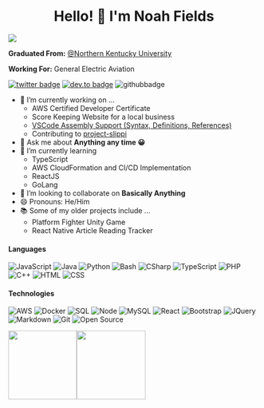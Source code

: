 <h1 align="center">Hello! 👋 I'm Noah Fields</h1>


![](https://komarev.com/ghpvc/?username=ogoodness&color=green)

**Graduated From:** [@Northern Kentucky University](https://www.nku.edu)

**Working For:** General Electric Aviation

[![twitter badge](https://img.shields.io/badge/-@NoahFields_-%231FA1F1?style=flat&logo=twitter&logoColor=white)](https://twitter.com/NoahFields_)
[![dev.to badge](https://img.shields.io/badge/-Noah_Fields-%230177B5?style=flat&logo=linkedin)](https://www.linkedin.com/in/-NoahFields)
![githubbadge](https://img.shields.io/github/followers/OGoodness?style=social)

- 🔭 I’m currently working on ...
  - AWS Certified Developer Certificate
  - Score Keeping Website for a local business
  - [VSCode Assembly Support (Syntax, Definitions, References)](https://github.com/OGoodness/VSCode-PowerPC-Syntax)
  - Contributing to [project-slippi](https://github.com/project-slippi)
- 💬 Ask me about **Anything any time 😀**
- 🌱 I’m currently learning 
  - TypeScript
  - AWS CloudFormation and CI/CD Implementation
  - ReactJS
  - GoLang
- 👯 I’m looking to collaborate on **Basically Anything**
- 😄 Pronouns: He/Him
- 📚 Some of my older projects include ...
  - Platform Fighter Unity Game
  - React Native Article Reading Tracker



#### Languages

![JavaScript](https://img.shields.io/badge/-JavaScript-fff?&logo=JavaScript&logoColor=ddc508)
![Java](https://img.shields.io/badge/-Java-fff?&logo=Java&logoColor=007396)
![Python](https://img.shields.io/badge/-Python-fff?&logo=python&logoColor=green)
![Bash](https://img.shields.io/badge/-Bash-fff?&logo=Linux&logoColor=black)
![CSharp](https://img.shields.io/badge/-CSharp-fff?&logo=c-sharp&logoColor=blue)
![TypeScript](https://img.shields.io/badge/-TypeScript-fff?&logo=TypeScript&logoColor=007ACC)
![PHP](https://img.shields.io/badge/-PHP-fff?&logo=PHP)
![C++](https://img.shields.io/badge/-C++-fff?&logo=c%2b%2b&logoColor=00599C)
![HTML](https://img.shields.io/badge/-HTML-fff?&logo=HTML5)
![CSS](https://img.shields.io/badge/-CSS-fff?&logo=CSS3&logoColor=blue)


#### Technologies
![AWS](https://img.shields.io/badge/-AWS-fff?&logo=Amazon-AWS&logoColor=232F3E)
![Docker](https://img.shields.io/badge/-Docker-fff?style=flat&logo=Docker)
![SQL](https://img.shields.io/badge/-SQL-fff?style=flat&logo=Microsoft-SQL-Server&logoColor=blue)
![Node](https://img.shields.io/badge/-Node-fff?style=flat&logo=node.js)
![MySQL](https://img.shields.io/badge/-MySQL-fff?style=flat&logo=mysql)
![React](https://img.shields.io/badge/-React-fff?style=flat&logo=react&logoColor=0078D7)
![Bootstrap](https://img.shields.io/badge/-Bootstrap-fff?style=flat&logo=bootstrap&logoColor=563D7C)
![JQuery](https://img.shields.io/badge/-JQuery-fff?style=flat&logo=jquery&logoColor=blue)
![Markdown](https://img.shields.io/badge/-Markdown-fff?style=flat&logo=markdown&logoColor=black)
![Git](https://img.shields.io/badge/-Git-fff?style=flat&logo=git)
![Open Source](https://img.shields.io/badge/-Open%20Source-fff?style=flat&logo=open-source-Initiative)



<a href="https://www.input-fields.com/"><img height="137.3px" src="https://github-readme-stats.vercel.app/api?username=ogoodness&hide_title=true&hide_border=true&show_icons=true&include_all_commits=true&count_private=true&line_height=21&text_color=000&icon_color=000&theme=graywhite" /><!-- wi*quL3fcV --><img height="137.3px" src="https://github-readme-stats.vercel.app/api/top-langs/?username=ogoodness&hide=html&hide_title=true&hide_border=true&layout=compact&langs_count=7&exclude_repo=comp426&text_color=000&icon_color=ffftheme=graywhite" /></a>





<!--
**OGoodness/OGoodness** is a ✨ _special_ ✨ repository because its `README.md` (this file) appears on your GitHub profile.

Here are some ideas to get you started:

- 🔭 I’m currently working on ...
- 🌱 I’m currently learning ...
- 👯 I’m looking to collaborate on ...
- 🤔 I’m looking for help with ...
- 💬 Ask me about ...
- 📫 How to reach me: ...
- 😄 Pronouns: ...
- ⚡ Fun fact: ...
-->
